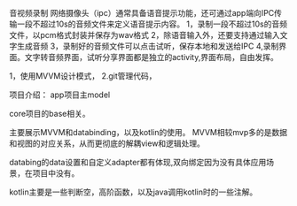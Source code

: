 音视频录制
网络摄像头（ipc）通常具备语音提示功能，还可通过app端向IPC传输一段不超过10s的音频文件来定义语音提示内容。
1，录制一段不超过10s的音频文件，以pcm格式封装并保存为wav格式
2，除语音输入外，还要支持通过输入文字生成音频
3，录制好的音频文件可以点击试听，保存本地和发送给IPC
4,录制界面。文字转音频界面，试听分享界面都是独立的activity,界面布局，自由发挥。

1，使用MVVM设计模式，
2.git管理代码，

项目介绍：
app项目主model

core项目的base相关。

主要展示MVVM和databinding，以及kotlin的使用。
MVVM相较mvp多的是数据和视图的对应关系，从而更彻底的解耦view和逻辑处理。

databing的data设置和自定义adapter都有体现,双向绑定因为没有具体应用场景，在项目中没有。

kotlin主要是一些判断空，高阶函数，以及java调用kotlin时的一些注解。
